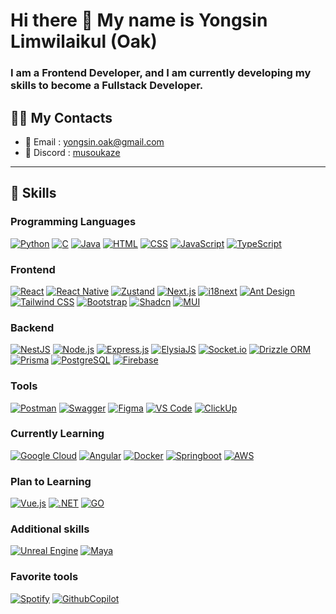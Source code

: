 # Hi there 👋 My name is Yongsin Limwilaikul (Oak)

### I am a Frontend Developer, and I am currently developing my skills to become a Fullstack Developer.

## 👨‍💻 My Contacts
* 📧 Email : [yongsin.oak@gmail.com](mailto:yongsin.oak@gmail.com)
* 💬 Discord : <a href="https://discord.com/users/383560634383466497" target="_blank">musoukaze</a>
---

## 🚀 Skills

### Programming Languages  
<a href="https://www.python.org/doc/" target="_blank"><img src="https://img.shields.io/badge/Python-3776AB?style=for-the-badge&logo=python&logoColor=white" alt="Python"></a>
<a href="https://devdocs.io/c/" target="_blank"><img src="https://img.shields.io/badge/C-A8B9CC?style=for-the-badge&logo=c&logoColor=white" alt="C"></a>
<a href="https://docs.oracle.com/en/java/" target="_blank"><img src="https://img.shields.io/badge/Java-007396?style=for-the-badge&logo=java&logoColor=white" alt="Java"></a>
<a href="https://developer.mozilla.org/en-US/docs/Web/HTML" target="_blank"><img src="https://img.shields.io/badge/HTML-E34F26?style=for-the-badge&logo=html5&logoColor=white" alt="HTML"></a>
<a href="https://developer.mozilla.org/en-US/docs/Web/CSS" target="_blank"><img src="https://img.shields.io/badge/CSS-1572B6?style=for-the-badge&logo=css3&logoColor=white" alt="CSS"></a>
<a href="https://developer.mozilla.org/en-US/docs/Web/JavaScript" target="_blank"><img src="https://img.shields.io/badge/JavaScript-F7DF1E?style=for-the-badge&logo=javascript&logoColor=black" alt="JavaScript"></a>
<a href="https://www.typescriptlang.org/docs/" target="_blank"><img src="https://img.shields.io/badge/TypeScript-3178C6?style=for-the-badge&logo=typescript&logoColor=white" alt="TypeScript"></a>

### Frontend  
<a href="https://reactjs.org/docs/getting-started.html" target="_blank"><img src="https://img.shields.io/badge/React-61DAFB?style=for-the-badge&logo=react&logoColor=black" alt="React"></a>
<a href="https://reactnative.dev/docs/getting-started" target="_blank"><img src="https://img.shields.io/badge/React_Native-61DAFB?style=for-the-badge&logo=react&logoColor=black" alt="React Native"></a>
<a href="https://zustand-demo.pmnd.rs/" target="_blank"><img src="https://img.shields.io/badge/Zustand-000000?style=for-the-badge&logo=npm&logoColor=white" alt="Zustand"></a>
<a href="https://nextjs.org/docs" target="_blank"><img src="https://img.shields.io/badge/Next.js-000000?style=for-the-badge&logo=next.js&logoColor=white" alt="Next.js"></a>
<a href="https://www.i18next.com/" target="_blank"><img src="https://img.shields.io/badge/i18n-26A69A?style=for-the-badge&logo=i18next&logoColor=white" alt="i18next"></a>
<a href="https://ant.design/docs/react/introduce" target="_blank"><img src="https://img.shields.io/badge/Ant_Design-0170FE?style=for-the-badge&logo=antdesign&logoColor=white" alt="Ant Design"></a>
<a href="https://tailwindcss.com/docs" target="_blank"><img src="https://img.shields.io/badge/Tailwind_CSS-38B2AC?style=for-the-badge&logo=tailwind-css&logoColor=white" alt="Tailwind CSS"></a>
<a href="https://getbootstrap.com/docs/" target="_blank"><img src="https://img.shields.io/badge/Bootstrap-7952B3?style=for-the-badge&logo=bootstrap&logoColor=white" alt="Bootstrap"></a>
<a href="https://ui.shadcn.com/" target="_blank"><img src="https://img.shields.io/badge/Shadcn-000000?style=for-the-badge&logo=react&logoColor=white" alt="Shadcn"></a>
<a href="https://mui.com/" target="_blank"><img src="https://img.shields.io/badge/MUI-007FFF?style=for-the-badge&logo=mui&logoColor=white" alt="MUI"></a>


### Backend  
<a href="https://docs.nestjs.com/" target="_blank"><img src="https://img.shields.io/badge/NestJS-E0234E?style=for-the-badge&logo=nestjs&logoColor=white" alt="NestJS"></a>
<a href="https://nodejs.org/en/docs" target="_blank"><img src="https://img.shields.io/badge/Node.js-339933?style=for-the-badge&logo=node.js&logoColor=white" alt="Node.js"></a>
<a href="https://expressjs.com/" target="_blank"><img src="https://img.shields.io/badge/Express.js-000000?style=for-the-badge&logo=express&logoColor=white" alt="Express.js"></a>
<a href="https://elysiajs.com/" target="_blank"><img src="https://img.shields.io/badge/ElysiaJS-8E44AD?style=for-the-badge" alt="ElysiaJS"></a>
<a href="https://socket.io/docs/" target="_blank"><img src="https://img.shields.io/badge/Socket.io-010101?style=for-the-badge&logo=socket.io&logoColor=white" alt="Socket.io"></a>
<a href="https://orm.drizzle.team/" target="_blank"><img src="https://img.shields.io/badge/Drizzle_ORM-2D3748?style=for-the-badge&logo=drizzle&logoColor=white" alt="Drizzle ORM"></a>
<a href="https://www.prisma.io/docs" target="_blank"><img src="https://img.shields.io/badge/Prisma-2D3748?style=for-the-badge&logo=prisma&logoColor=white" alt="Prisma"></a>
<a href="https://www.postgresql.org/docs/" target="_blank"><img src="https://img.shields.io/badge/PostgreSQL-336791?style=for-the-badge&logo=postgresql&logoColor=white" alt="PostgreSQL"></a>
<a href="https://firebase.google.com/docs" target="_blank"><img src="https://img.shields.io/badge/Firebase-FFCA28?style=for-the-badge&logo=firebase&logoColor=black" alt="Firebase"></a>

### Tools  
<a href="https://www.postman.com/" target="_blank"><img src="https://img.shields.io/badge/Postman-FF6C37?style=for-the-badge&logo=postman&logoColor=white" alt="Postman"></a>
<a href="https://swagger.io/docs/" target="_blank"><img src="https://img.shields.io/badge/Swagger-85EA2D?style=for-the-badge&logo=swagger&logoColor=black" alt="Swagger"></a>
<a href="https://www.figma.com/" target="_blank"><img src="https://img.shields.io/badge/Figma-F24E1E?style=for-the-badge&logo=figma&logoColor=white" alt="Figma"></a>
<a href="https://code.visualstudio.com/docs" target="_blank"><img src="https://img.shields.io/badge/VS_Code-0078D4?style=for-the-badge&logo=visual-studio-code&logoColor=white" alt="VS Code"></a>
<a href="https://clickup.com/" target="_blank"><img alt="ClickUp" src="https://img.shields.io/badge/Clickup-7B68EE?style=for-the-badge&logo=clickup&logoColor=white"></a>

### Currently Learning  
<a href="https://cloud.google.com/docs" target="_blank"><img src="https://img.shields.io/badge/Google_Cloud-4285F4?style=for-the-badge&logo=google-cloud&logoColor=white" alt="Google Cloud"></a>
<a href="https://angular.io/docs" target="_blank"><img src="https://img.shields.io/badge/Angular-DD0031?style=for-the-badge&logo=angular&logoColor=white" alt="Angular"></a>
<a href="https://docs.docker.com/" target="_blank"><img src="https://img.shields.io/badge/Docker-2496ED?style=for-the-badge&logo=docker&logoColor=white" alt="Docker"></a>
<a href="https://spring.io/projects/spring-boot" target="_blank"><img src="https://img.shields.io/badge/Springboot-6DB33F?style=for-the-badge&logo=springboot&logoColor=white" alt="Springboot"></a>
<a href="https://aws.amazon.com/" target="_blank"><img src="https://img.shields.io/badge/AWS-FF9900?style=for-the-badge&logo=amazonwebservices&logoColor=white" alt="AWS"></a>

### Plan to Learning
<a href="https://vuejs.org/v2/guide/" target="_blank"><img src="https://img.shields.io/badge/Vue.js-4FC08D?style=for-the-badge&logo=vue.js&logoColor=white" alt="Vue.js"></a>
<a href="https://dotnet.microsoft.com/en-us/" target="_blank"><img src="https://img.shields.io/badge/.NET-512BD4?style=for-the-badge&logo=dotnet&logoColor=white" alt=".NET"></a>
<a href="https://go.dev/" target="_blank"><img src="https://img.shields.io/badge/GO-00ADD8?style=for-the-badge&logo=go&logoColor=white" alt="GO"></a>

### Additional skills
<a href="https://www.unrealengine.com/en-US" target="_blank"><img src="https://img.shields.io/badge/Unreal_Engine-0E1128?style=for-the-badge&logo=unrealengine&logoColor=white" alt="Unreal Engine"></a>
<a href="https://www.autodesk.com/products/maya/overview" target="_blank"><img src="https://img.shields.io/badge/Maya_3D-37A5CC?style=for-the-badge&logo=autodeskmaya&logoColor=white" alt="Maya"></a>


### Favorite tools
<a href="https://open.spotify.com/" target="_blank"><img src="https://img.shields.io/badge/Spotify-1ED760?style=for-the-badge&logo=spotify&logoColor=white" alt="Spotify"></a>
<a href="https://github.com/features/copilot" target="_blank"><img alt="GithubCopilot" src="https://img.shields.io/badge/Github%20copilot-000000?style=for-the-badge&logo=githubcopilot&logoColor=white"></a>